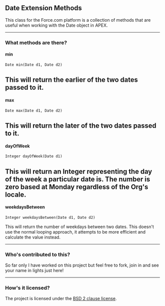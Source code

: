 ## Date Extension Methods

This class for the Force.com platform is a collection of methods that are useful when working with the Date object in APEX.

***

### What methods are there?

#### min
	Date min(Date d1, Date d2)
	
This will return the earlier of the two dates passed to it.
---

#### max
	Date max(Date d1, Date d2)

This will return the later of the two dates passed to it.
---

#### dayOfWeek
	Integer dayOfWeek(Date d1)

This will return an Integer representing the day of the week a particular date is.  The number is zero based at Monday regardless of the Org's locale.
---

#### weekdaysBetween
	Integer weekdaysBetween(Date d1, Date d2)
	
This will return the number of weekdays between two dates.  This doesn't use the normal looping approach, it attempts to be more efficient and calculate the value instead.

***

### Who's contributed to this?

So far only I have worked on this project but feel free to fork, join in and see your name in lights just here!

***

### How's it licensed?

The project is licensed under the [BSD 2 clause license](http://www.opensource.org/licenses/bsd-license.php).